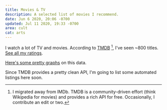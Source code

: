 ```yaml
---
title: Movies & TV
description: A selected list of movies I recommend.
date: Jun 6 2020, 20:06 -0700
updated: Jul 11 2020, 19:33 -0700
area: cult
cat: arts
---
```


I watch a lot of TV and movies. According to [TMDB](https://www.themoviedb.org) [^a],
I've seen ~800 titles. [See all my ratings](https://www.themoviedb.org/u/snymkpr/ratings).

[Here's some pretty graphs](/kb/i-watch-a-lot-of-movies) on this data.

Since TMDB provides a pretty clean API, I'm going to list some automated listings
here soon.

[^a]: I migrated away from IMDb. TMDB is a community-driven effort (think Wikipedia for movies) and provides a rich API for free. Occasionally, I contribute an edit or two.
